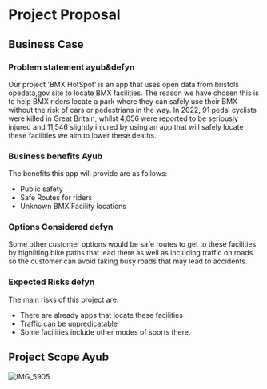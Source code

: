 # Project Proposal

## Business Case

### Problem statement ayub&defyn
Our project 'BMX HotSpot' is an app that uses open data from bristols opedata,gov site to locate BMX facilities. The reason we have chosen this is to help BMX riders locate a park where they can safely use their BMX without the risk of cars or pedestrians in the way. In 2022, 91 pedal cyclists were killed in Great Britain, whilst 4,056 were reported to be seriously injured and 11,546 slightly injured by using an app that will safely locate these facilities we aim to lower these deaths.

### Business benefits Ayub
The benefits this app will provide are as follows:
- Public safety
- Safe Routes for riders
- Unknown BMX Facility locations

### Options Considered defyn
Some other customer options would be safe routes to get to these facilities by highliting bike paths that lead there as well as including traffic on roads so the customer can avoid taking busy roads that may lead to accidents. 

### Expected Risks defyn
The main risks of this project are:
- There are already apps that locate these facilities
- Traffic can be unpredicatable
- Some facilities include other modes of sports there.


## Project Scope Ayub
![IMG_5905](https://github.com/Lobst3rr/DLH-AA/assets/148768725/e9b5b4fe-aae0-412c-9364-6a6b1f126874)

